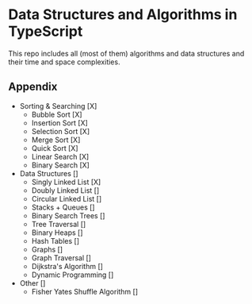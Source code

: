 # Data Structures and Algorithms in TypeScript

This repo includes all (most of them) algorithms and data structures and their time and space complexities.

## Appendix

- Sorting & Searching [X]
  - Bubble Sort [X]
  - Insertion Sort [X]
  - Selection Sort [X]
  - Merge Sort [X]
  - Quick Sort [X]
  - Linear Search [X]
  - Binary Search [X]
- Data Structures []
  - Singly Linked List [X]
  - Doubly Linked List []
  - Circular Linked List []
  - Stacks + Queues []
  - Binary Search Trees []
  - Tree Traversal []
  - Binary Heaps []
  - Hash Tables []
  - Graphs []
  - Graph Traversal []
  - Dijkstra's Algorithm []
  - Dynamic Programming []
- Other []
  - Fisher Yates Shuffle Algorithm []
